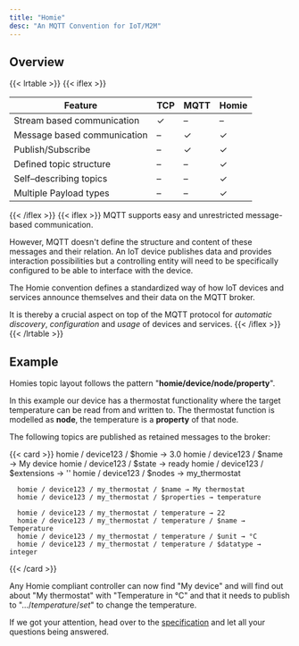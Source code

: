 ```yaml
---
title: "Homie"
desc: "An MQTT Convention for IoT/M2M"
---
```


## Overview

{{< lrtable >}}
{{< iflex >}}

| Feature                       | TCP    | MQTT   | Homie  |
|-------------------------------|--------|--------|--------|
| Stream based communication    |   ✓    |   –    |   –    |
| Message based communication   |   –    |   ✓    |   ✓    |
| Publish/Subscribe             |   –    |   ✓    |   ✓    |
| Defined topic structure       |   –    |   –    |   ✓    |
| Self–describing topics        |   –    |   –    |   ✓    |
| Multiple Payload types        |   –    |   –    |   ✓    |

{{< /iflex >}}
{{< iflex >}}
MQTT supports easy and unrestricted message-based communication.

However, MQTT doesn't define the structure and content of these messages and their relation. An IoT device publishes data and provides interaction possibilities but a controlling entity will need to be specifically configured to be able to interface with the device.

The Homie convention defines a standardized way of how IoT devices and services announce themselves and their data on the MQTT broker.

It is thereby a crucial aspect on top of the MQTT protocol for *automatic discovery*, *configuration* and *usage* of devices and services.
{{< /iflex >}}
{{< /lrtable >}}


## Example

Homies topic layout follows the pattern "**homie/device/node/property**".

In this example our device has a thermostat functionality where the target
temperature can be read from and written to. The thermostat function
is modelled as **node**, the temperature is a **property** of that node.

The following topics are published as retained messages to the broker:

{{< card >}}
      homie / device123 / $homie → 3.0
      homie / device123 / $name → My device
      homie / device123 / $state → ready
      homie / device123 / $extensions → ''
      homie / device123 / $nodes → my_thermostat

      homie / device123 / my_thermostat / $name → My thermostat
      homie / device123 / my_thermostat / $properties → temperature

      homie / device123 / my_thermostat / temperature → 22 
      homie / device123 / my_thermostat / temperature / $name → Temperature
      homie / device123 / my_thermostat / temperature / $unit → °C
      homie / device123 / my_thermostat / temperature / $datatype → integer
{{< /card >}}

Any Homie compliant controller can now find "My device" and will find out
about "My thermostat" with "Temperature in °C" and that it needs to publish
to ".../*temperature*/*set*" to change the temperature.

If we got your attention, head over to the <a href="/specification/">specification</a>
and let all your questions being answered.
